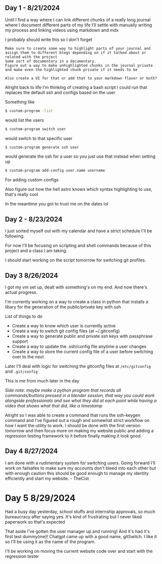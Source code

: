 ## Day 1 - 8/21/2024
Until I find a way where I can link different chunks of a really long journal where I document different parts of my life I'll settle with manually writing my process and linking videos using markdown and mdx

I probably should write this so I don't forget
```
Make sure to create some way to highlight parts of your journal and assign them to different blogs depending on if it talked about or related with the project
Some sort of documentary in a documentary.
Figure out a way to make unhighlighted chunks in the journal private and make even the highlighted chunk private if it needs to be

Also create a UI for that or add that to your markdown flavor or both?
```

Alright back to life
I'm thinking of creating a bash script I could run that replaces the default ssh and configs based on the user

Something like
```bash
$ custom-program -list
```
would list the users

```bash
$ custom-program switch user
```
would switch to that specific user

```bash
$ custom-program generate ssh user
```
would generate the ssh for a user so you just use that instead when setting up

```bash
$ custom-program add-config user.name username
```
For adding custom configs

Also figure out how the hell astro knows which syntax highlighting to use, that's really cool

In the meantime you got to trust me on the dates lol

## Day 2 - 8/23/2024
I just sorted myself out with my calendar and have a strict schedule I'll be following.

For now I'll be focusing on scripting and shell commands because of this project and a class I am taking.

I should start working on the script tomorrow for switching git profiles.

## Day 3 8/26/2024
I got my vm set up, dealt with something's on my end. And now there's actual progress.

I'm currently working on a way to create a class in python that installs a libary for the generation of the public/private key with ssh

List of things to do
- Create a way to know which user is currently active
- Create a way to switch git config files (at ~/.gitconfig)
- Create a way to generate public and private ssh keys with passphrase support
- Create a way to update the .ssh/config file anytime a user changes
- Create a way to store the current config file of a user before switching over to the next

Later I'll deal with logic for switching the gitconfig files at `/etc/gitconfig` and `.git/config`


This is me from much later in the day

*Side note: maybe make a python program that records all commands/buttons pressed in a blender session, that way you could work alongside professionals and see what they did at each point while having a video that shows what that did, like a timestamp*

Alright so I was able to create a command that runs the ssh-keygen command and I've figured out a rough and somewhat strict workflow on how I want the utility to work. I should be done with the first version tomorrow and then focus more on making my website public and adding a regression testing framework to it before finally making it look good.

## Day 4 8/27/2024
I am done with a rudimentary system for switching users. Going forward I'll work on failsafes to make sure my accounts don't bleed into each other but with enough caution this should be good enough to manage my identity efficiently and start my website. - TheCist

# Day 5 8/29/2024
Had a busy day yesterday, school stuffs and internship approvals, so much bureaucracy after saying yes. It's kind of frustrating but I never liked paperwork so that's expected

That aside I've gotten the user manager up and running! And it's had it's first test dummy(me)! Chatgpt came up with a good name, gitSwitch. I like it so I'll be using it as the name of the program.

I'll be working on moving the current website code over and start with the regression tester